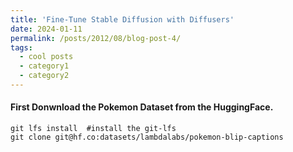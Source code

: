 ```yaml
---
title: 'Fine-Tune Stable Diffusion with Diffusers'
date: 2024-01-11
permalink: /posts/2012/08/blog-post-4/
tags:
  - cool posts
  - category1
  - category2
---
```


####  First Donwnload the Pokemon Dataset from the HuggingFace.
```
git lfs install  #install the git-lfs
git clone git@hf.co:datasets/lambdalabs/pokemon-blip-captions
```
